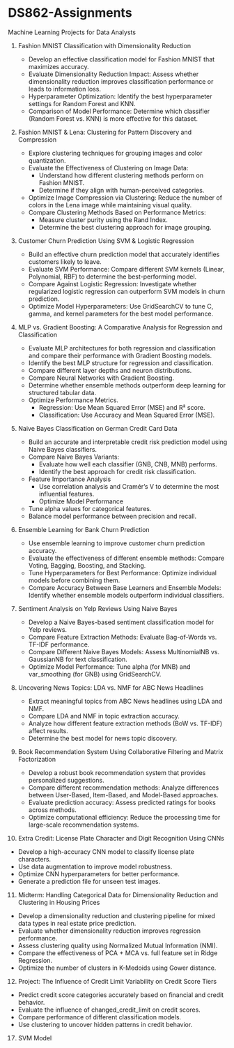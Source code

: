 # DS862-Assignments
Machine Learning Projects for Data Analysts

1. Fashion MNIST Classification with Dimensionality Reduction </br>
   - Develop an effective classification model for Fashion MNIST that maximizes accuracy.
   - Evaluate Dimensionality Reduction Impact: Assess whether dimensionality reduction improves classification performance or leads to information loss.
   - Hyperparameter Optimization: Identify the best hyperparameter settings for Random Forest and KNN.
   - Comparison of Model Performance: Determine which classifier (Random Forest vs. KNN) is more effective for this dataset.
     
2. Fashion MNIST & Lena: Clustering for Pattern Discovery and Compression
   - Explore clustering techniques for grouping images and color quantization.
   - Evaluate the Effectiveness of Clustering on Image Data:
      - Understand how different clustering methods perform on Fashion MNIST.
      - Determine if they align with human-perceived categories.
   - Optimize Image Compression via Clustering: Reduce the number of colors in the Lena image while maintaining visual quality.
   - Compare Clustering Methods Based on Performance Metrics:
      - Measure cluster purity using the Rand Index.
      - Determine the best clustering approach for image grouping.
        
3. Customer Churn Prediction Using SVM & Logistic Regression
   - Build an effective churn prediction model that accurately identifies customers likely to leave.
   - Evaluate SVM Performance: Compare different SVM kernels (Linear, Polynomial, RBF) to determine the best-performing model.
   - Compare Against Logistic Regression: Investigate whether regularized logistic regression can outperform SVM models in churn prediction.
   - Optimize Model Hyperparameters: Use GridSearchCV to tune C, gamma, and kernel parameters for the best model performance.
     
4. MLP vs. Gradient Boosting: A Comparative Analysis for Regression and Classification
   - Evaluate MLP architectures for both regression and classification and compare their performance with Gradient Boosting models.
   - Identify the best MLP structure for regression and classification.
   - Compare different layer depths and neuron distributions.
   - Compare Neural Networks with Gradient Boosting.
   - Determine whether ensemble methods outperform deep learning for structured tabular data.
   - Optimize Performance Metrics.
      - Regression: Use Mean Squared Error (MSE) and R² score.
      - Classification: Use Accuracy and Mean Squared Error (MSE).

5. Naive Bayes Classification on German Credit Card Data
   - Build an accurate and interpretable credit risk prediction model using Naive Bayes classifiers.
   - Compare Naive Bayes Variants:
        - Evaluate how well each classifier (GNB, CNB, MNB) performs.
        - Identify the best approach for credit risk classification.
   - Feature Importance Analysis
      - Use correlation analysis and Cramér’s V to determine the most influential features.
      - Optimize Model Performance
   - Tune alpha values for categorical features.
   - Balance model performance between precision and recall.
     
6. Ensemble Learning for Bank Churn Prediction
   - Use ensemble learning to improve customer churn prediction accuracy.
   - Evaluate the effectiveness of different ensemble methods: Compare Voting, Bagging, Boosting, and Stacking.
   - Tune Hyperparameters for Best Performance: Optimize individual models before combining them.
   - Compare Accuracy Between Base Learners and Ensemble Models: Identify whether ensemble models outperform individual classifiers.

7. Sentiment Analysis on Yelp Reviews Using Naive Bayes
   - Develop a Naive Bayes-based sentiment classification model for Yelp reviews.
   - Compare Feature Extraction Methods: Evaluate Bag-of-Words vs. TF-IDF performance.
   - Compare Different Naive Bayes Models: Assess MultinomialNB vs. GaussianNB for text classification.
   - Optimize Model Performance: Tune alpha (for MNB) and var_smoothing (for GNB) using GridSearchCV.   


8. Uncovering News Topics: LDA vs. NMF for ABC News Headlines
   - Extract meaningful topics from ABC News headlines using LDA and NMF.
   - Compare LDA and NMF in topic extraction accuracy.
   - Analyze how different feature extraction methods (BoW vs. TF-IDF) affect results.
   - Determine the best model for news topic discovery.

9. Book Recommendation System Using Collaborative Filtering and Matrix Factorization
   - Develop a robust book recommendation system that provides personalized suggestions.
   - Compare different recommendation methods: Analyze differences between User-Based, Item-Based, and Model-Based approaches.
   - Evaluate prediction accuracy: Assess predicted ratings for books across methods.
   - Optimize computational efficiency: Reduce the processing time for large-scale recommendation systems.
     
10. Extra Credit: License Plate Character and Digit Recognition Using CNNs
   - Develop a high-accuracy CNN model to classify license plate characters.
   - Use data augmentation to improve model robustness.
   - Optimize CNN hyperparameters for better performance.
   - Generate a prediction file for unseen test images.

11. Midterm: Handling Categorical Data for Dimensionality Reduction and Clustering in Housing Prices
   - Develop a dimensionality reduction and clustering pipeline for mixed data types in real estate price prediction.
   - Evaluate whether dimensionality reduction improves regression performance.
   - Assess clustering quality using Normalized Mutual Information (NMI).
   - Compare the effectiveness of PCA + MCA vs. full feature set in Ridge Regression.
   - Optimize the number of clusters in K-Medoids using Gower distance.
     
12. Project: The Influence of Credit Limit Variability on Credit Score Tiers
   - Predict credit score categories accurately based on financial and credit behavior.
   - Evaluate the influence of changed_credit_limit on credit scores.
   - Compare performance of different classification models.
   - Use clustering to uncover hidden patterns in credit behavior.
17. SVM Model
